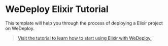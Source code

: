 # WeDeploy Elixir Tutorial

This template will help you through the process of deploying a Elixir project on WeDeploy.

> [Visit the tutorial to learn how to start using Elixir with WeDeploy.](https://wedeploy.com/tutorials/elixir/)
